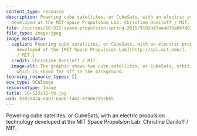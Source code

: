 ```yaml
---
content_type: resource
description: Powering cube satellites, or CubeSats, with an electric propulsion technology
  developed at the MIT Space Propulsion Lab. Christine Daniloff / MIT.
file: /courses/16-522-space-propulsion-spring-2015/9182d43ae4d76a66f462e2b062952b65_16-522s15-th.jpg
file_type: image/jpeg
image_metadata:
  caption: Powering cube satellites, or CubeSats, with an electric propulsion technology
    developed at the [MIT Space Propulsion Lab](http://spl.mit.edu/). (Christine Daniloff
    / MIT.)
  credit: Christine Daniloff / MIT.
  image-alt: The graphic shows two cube satellites, or CubeSats, orbiting around Earth,
    which is shown far off in the background.
learning_resource_types: []
ocw_type: OCWImage
resourcetype: Image
title: 16-522s15-th.jpg
uid: 9182d43a-e4d7-6a66-f462-e2b062952b65
---
```

Powering cube satellites, or CubeSats, with an electric propulsion technology developed at the MIT Space Propulsion Lab. Christine Daniloff / MIT.

